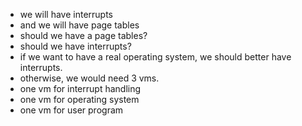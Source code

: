- we will have interrupts
- and we will have page tables
- should we have a page tables?
- should we have interrupts?
- if we want to have a real operating system, we should better have interrupts.
- otherwise, we would need 3 vms.
- one vm for interrupt handling
- one vm for operating system
- one vm for user program